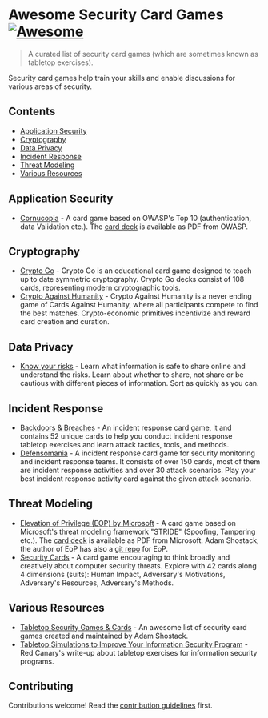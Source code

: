 # Awesome Security Card Games [![Awesome](https://awesome.re/badge.svg)](https://github.com/sindresorhus/awesome)

> A curated list of security card games (which are sometimes known as tabletop exercises).

Security card games help train your skills and enable discussions for various areas of security.

## Contents

- [Application Security](#application-security)
- [Cryptography](#cryptography)
- [Data Privacy](#data-privacy)
- [Incident Response](#incident-response)
- [Threat Modeling](#threat-modeling)
- [Various Resources](#various-resources)

## Application Security

- [Cornucopia](https://www.owasp.org/index.php/OWASP_Cornucopia) - A card game based on OWASP's Top 10 (authentication, data Validation etc.). The [card deck](https://www.owasp.org/images/7/71/Owasp-cornucopia-ecommerce_website.pdf) is available as PDF from OWASP.

## Cryptography

- [Crypto Go](https://www.cryptogogame.com/EN) - Crypto Go is an educational card game designed to teach up to date 
  symmetric cryptography.  Crypto Go decks consist of 108 cards, representing modern cryptographic tools.
- [Crypto Against Humanity](https://github.com/CryptoAgainstHumanity/crypto-against-humanity) - Crypto Against Humanity 
  is a never ending game of Cards Against Humanity, where all participants compete to find the best matches. 
  Crypto-economic primitives incentivize and reward card creation and curation.

## Data Privacy

- [Know your risks](https://aca.edu.au/resources/cyber-sharing-cards/) - Learn what information is safe to share online and understand the risks. Learn about whether to share, not share or be cautious with different pieces of information. Sort as quickly as you can.

## Incident Response

- [Backdoors & Breaches](https://www.blackhillsinfosec.com/projects/backdoorsandbreaches/) - An incident response card game, it and contains 52 unique cards to help you conduct incident response tabletop exercises and learn attack tactics, tools, and methods.
- [Defensomania](https://github.com/Karneades/Defensomania) - A incident response card game for security monitoring and incident response teams. It consists of over 150 cards, most of them are incident response activities and over 30 attack scenarios. Play your best incident response activity card against the given attack scenario.

## Threat Modeling

- [Elevation of Privilege (EOP) by Microsoft](https://web.archive.org/web/20150312215303/http://www.microsoft.com/security/sdl/adopt/eop.aspx) - A card game based on Microsoft's threat modeling framework "STRIDE" (Spoofing, Tampering etc.). The [card deck](https://www.microsoft.com/en-us/download/details.aspx?id=20303) is available as PDF from Microsoft. Adam Shostack, the author of EoP has also a [git repo](https://github.com/adamshostack/eop/) for EoP.
- [Security Cards](http://securitycards.cs.washington.edu/index.html) - A card game encouraging to think broadly and creatively about computer security threats. Explore with 42 cards along 4 dimensions (suits): Human Impact, Adversary's Motivations, Adversary's Resources, Adversary's Methods.

## Various Resources

- [Tabletop Security Games & Cards](https://adam.shostack.org/games.html) - An awesome list of security card games created and maintained by Adam Shostack.
- [Tabletop Simulations to Improve Your Information Security Program](https://redcanary.com/blog/using-tabletop-simulations-to-improve-information-security/) - Red Canary's write-up about tabletop exercises for information security programs.

## Contributing

Contributions welcome! Read the [contribution guidelines](CONTRIBUTING.md) first.

